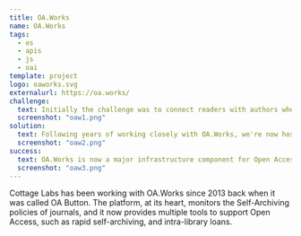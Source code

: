 ```yaml
---
title: OA.Works
name: OA.Works
tags:
  - es
  - apis
  - js
  - oai
template: project
logo: oaworks.svg
externalurl: https://oa.works/
challenge:
  text: Initially the challenge was to connect readers with authors when Open Access versions of their papers were not available.  This quickly grew into a suite of tools to help authors self-archive, to help other infrastructure services to unerstand about self-archiving policies, and to provide next generation inter-library loans tools.
  screenshot: "oaw1.png"
solution:
  text: Following years of working closely with OA.Works, we're now hosting and maintaining some legacy systems while supporting a move to in-house development.
  screenshot: "oaw2.png"
success:
  text: OA.Works is now a major infrastructure component for Open Access, and has found itself major funders to continue its operations.
  screenshot: "oaw3.png"
---
```


Cottage Labs has been working with OA.Works since 2013 back when it was called OA Button.  The platform, at its heart, monitors the Self-Archiving policies of journals, and it now provides multiple tools to support Open Access, such as rapid self-archiving, and intra-library loans.